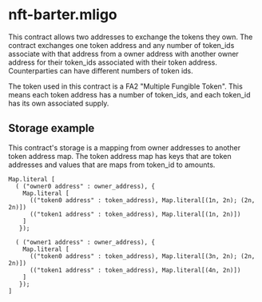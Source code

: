# nft-barter.mligo

This contract allows two addresses to exchange the tokens they own. 
The contract exchanges one token address and any number of token_ids associate
with that address from a owner address with another owner address for their
token_ids associated with their token address.  Counterparties can have different
numbers of token ids.
   
The token used in this contract is a FA2 "Multiple Fungible Token".
This means each token address has a number of token_ids, and each token_id
has its own associated supply.

## Storage example

This contract's storage is a mapping from owner addresses to another token address map.  The token address map has keys that are token addresses and values that are maps from token_id to amounts.

	Map.literal [ 
	  ( ("owner0 address" : owner_address), { 
		Map.literal [
		  (("token0 address" : token_address), Map.literal[(1n, 2n); (2n, 2n)])
		  (("token1 address" : token_address), Map.literal[(1n, 2n)])
		]
	   });

	  ( ("owner1 address" : owner_address), { 
		Map.literal [
		  (("token0 address" : token_address), Map.literal[(3n, 2n); (2n, 2n)])
		  (("token1 address" : token_address), Map.literal[(4n, 2n)])
		]
	   }); 
	]


